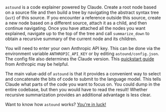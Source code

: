 `astound` is a code explainer powered by Claude. Create a root node based on a source file and then build a tree by navigating the abstract syntax tree (`ast`) of this source. If you encounter a reference outside this source, create a new node based on a different source, attach it as a child, and then continue navigating. Once you have attached all the nodes you want explained, navigate up to the top of the tree and call `summarize_down` to obtain a recursive summary of the current node and its children.

You will need to enter your own Anthropic API key. This can be done via the environment variable `ANTHROPIC_API_KEY` or by editing `astound/config.json`. The config file also determines the Claude version. This [quickstart guide](https://docs.anthropic.com/en/docs/quickstart-guide) from Anthropic may be helpful.

The main value-add of `astound` is that it provides a convenient way to select and concatenate the bits of code to submit to the language model. This tells Claude what parts of the code you want to focus on. You could dump in the entire codebase, but then you would have to read the result! Whether recursive summarization provides an additional advantage is less clear.

Want to know how `astound` works? [You're in luck!](https://github.com/hollymandel/astound/blob/main/demo.ipynb)
